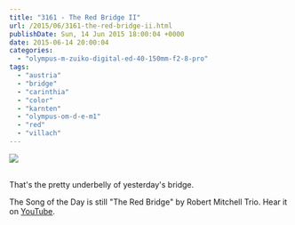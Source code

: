 ```yaml
---
title: "3161 - The Red Bridge II"
url: /2015/06/3161-the-red-bridge-ii.html
publishDate: Sun, 14 Jun 2015 18:00:04 +0000
date: 2015-06-14 20:00:04
categories: 
  - "olympus-m-zuiko-digital-ed-40-150mm-f2-8-pro"
tags: 
  - "austria"
  - "bridge"
  - "carinthia"
  - "color"
  - "karnten"
  - "olympus-om-d-e-m1"
  - "red"
  - "villach"
---
```

<div class="container">
<div class="center"><a target="_blank" href="https://d25zfm9zpd7gm5.cloudfront.net/1200x1200/2015/20150529_164827_lr.jpg"><img src="https://d25zfm9zpd7gm5.cloudfront.net/0600x0600/2015/20150529_164827_lr.jpg" /></a></div>
</div>
<br />

That's the pretty underbelly of yesterday's bridge.

The Song of the Day is still "The Red Bridge" by Robert Mitchell Trio. Hear it on <a href="https://www.youtube.com/watch?v=PSW0GVyMOtg" target="_blank">YouTube</a>.
